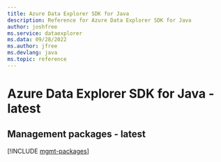 ```yaml
---
title: Azure Data Explorer SDK for Java
description: Reference for Azure Data Explorer SDK for Java
author: joshfree
ms.service: dataexplorer
ms.data: 09/28/2022
ms.author: jfree
ms.devlang: java
ms.topic: reference
---
```

# Azure Data Explorer SDK for Java - latest

## Management packages - latest
[!INCLUDE [mgmt-packages](data-explorer-mgmt-index.md)]